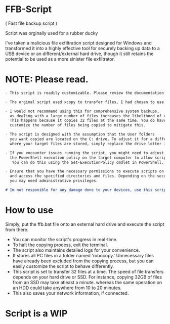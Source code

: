 # FFB-Script
( Fast file backup script )

Script was orginally used for a rubber ducky

I've taken a malicious file exfiltration script designed for Windows and transformed it into a highly effective tool for securely backing up data to a USB device or an different/external hard drive, 
though it still retains the potential to be used as a more sinister file exfiltrator.

# NOTE: Please read.
```md
- This script is readily customizable. Please review the documentation first: https://adamtheautomator.com/robocopy/

- The orginal script used xcopy to transfer files, I had chosen to use robocopy instead because of its multi-threading capabilities.

- I would not recommend using this for comprehensive system backups,
  as dealing with a large number of files increases the likelihood of encountering corrupted copies.
  This happens because it copies 32 files at the same time. You do have the option to
  customize the number of files being copied to mitigate this.

- The script is designed with the assumption that the User folders
  you want copied are located on the C: drive. To adjust it for a different drive
  where your target files are stored, simply replace the drive letter in the script as needed.

- If you encounter issues running the script, you might need to adjust
  the PowerShell execution policy on the target computer to allow script execution.
   You can do this using the Set-ExecutionPolicy cmdlet in PowerShell.

- Ensure that you have the necessary permissions to execute scripts on the target computer
  and access the specified directories and files. Depending on the security settings of the computer,
  you may need administrative privileges.

# Im not responible for any damage done to your devices, use this script at your discretion, you have been warned.
```
# How to use
Simply, put the ffb.bat file onto an external hard drive and execute the script from there.

- You can monitor the script's progress in real-time.
- To halt the copying process, exit the terminal.
- The script also maintains detailed logs for your convenience.
- It stores all PC files in a folder named 'robocopy.' Unnecessary files have already been excluded from the copying process, but you can easily customize the script to behave differently.
- This script is set to transfer 32 files at a time. The speed of file transfers depends on your hard drive or SSD. For instance, copying 32GB of files from an SSD may take atleast a minute. whereas the same operation on an HDD could take anywhere from 10 to 20 minutes.
- This also saves your network information, if connected.

# Script is a WIP
